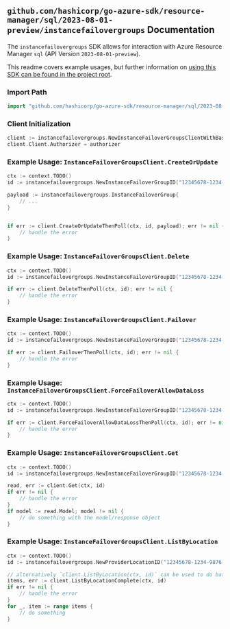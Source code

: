 
## `github.com/hashicorp/go-azure-sdk/resource-manager/sql/2023-08-01-preview/instancefailovergroups` Documentation

The `instancefailovergroups` SDK allows for interaction with Azure Resource Manager `sql` (API Version `2023-08-01-preview`).

This readme covers example usages, but further information on [using this SDK can be found in the project root](https://github.com/hashicorp/go-azure-sdk/tree/main/docs).

### Import Path

```go
import "github.com/hashicorp/go-azure-sdk/resource-manager/sql/2023-08-01-preview/instancefailovergroups"
```


### Client Initialization

```go
client := instancefailovergroups.NewInstanceFailoverGroupsClientWithBaseURI("https://management.azure.com")
client.Client.Authorizer = authorizer
```


### Example Usage: `InstanceFailoverGroupsClient.CreateOrUpdate`

```go
ctx := context.TODO()
id := instancefailovergroups.NewInstanceFailoverGroupID("12345678-1234-9876-4563-123456789012", "example-resource-group", "locationName", "failoverGroupName")

payload := instancefailovergroups.InstanceFailoverGroup{
	// ...
}


if err := client.CreateOrUpdateThenPoll(ctx, id, payload); err != nil {
	// handle the error
}
```


### Example Usage: `InstanceFailoverGroupsClient.Delete`

```go
ctx := context.TODO()
id := instancefailovergroups.NewInstanceFailoverGroupID("12345678-1234-9876-4563-123456789012", "example-resource-group", "locationName", "failoverGroupName")

if err := client.DeleteThenPoll(ctx, id); err != nil {
	// handle the error
}
```


### Example Usage: `InstanceFailoverGroupsClient.Failover`

```go
ctx := context.TODO()
id := instancefailovergroups.NewInstanceFailoverGroupID("12345678-1234-9876-4563-123456789012", "example-resource-group", "locationName", "failoverGroupName")

if err := client.FailoverThenPoll(ctx, id); err != nil {
	// handle the error
}
```


### Example Usage: `InstanceFailoverGroupsClient.ForceFailoverAllowDataLoss`

```go
ctx := context.TODO()
id := instancefailovergroups.NewInstanceFailoverGroupID("12345678-1234-9876-4563-123456789012", "example-resource-group", "locationName", "failoverGroupName")

if err := client.ForceFailoverAllowDataLossThenPoll(ctx, id); err != nil {
	// handle the error
}
```


### Example Usage: `InstanceFailoverGroupsClient.Get`

```go
ctx := context.TODO()
id := instancefailovergroups.NewInstanceFailoverGroupID("12345678-1234-9876-4563-123456789012", "example-resource-group", "locationName", "failoverGroupName")

read, err := client.Get(ctx, id)
if err != nil {
	// handle the error
}
if model := read.Model; model != nil {
	// do something with the model/response object
}
```


### Example Usage: `InstanceFailoverGroupsClient.ListByLocation`

```go
ctx := context.TODO()
id := instancefailovergroups.NewProviderLocationID("12345678-1234-9876-4563-123456789012", "example-resource-group", "locationName")

// alternatively `client.ListByLocation(ctx, id)` can be used to do batched pagination
items, err := client.ListByLocationComplete(ctx, id)
if err != nil {
	// handle the error
}
for _, item := range items {
	// do something
}
```
